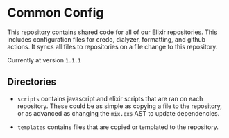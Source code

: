# Common Config

This repository contains shared code for all of our Elixir repositories. This includes configuration files for credo, dialyzer, formatting, and github actions. It syncs all files to repositories on a file change to this repository.

<!-- {x-release-please-start-version} -->

Currently at version `1.1.1`

<!-- {x-release-please-end} -->

## Directories

- `scripts` contains javascript and elixir scripts that are ran on each repository. These could be as simple as copying a file to the repository, or as advanced as changing the `mix.exs` AST to update dependencies.

- `templates` contains files that are copied or templated to the repository.
